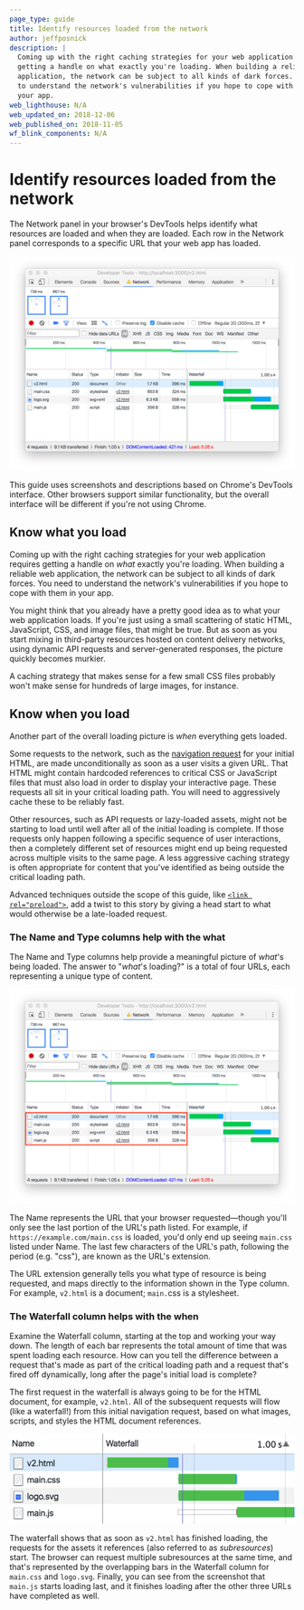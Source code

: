 ```yaml
---
page_type: guide
title: Identify resources loaded from the network
author: jeffposnick
description: |
  Coming up with the right caching strategies for your web application requires
  getting a handle on what exactly you're loading. When building a reliable web
  application, the network can be subject to all kinds of dark forces. You need
  to understand the network's vulnerabilities if you hope to cope with them in
  your app.
web_lighthouse: N/A
web_updated_on: 2018-12-06
web_published_on: 2018-11-05
wf_blink_components: N/A
---
```


# Identify resources loaded from the network

The Network panel in your browser's DevTools helps identify what resources are
loaded and when they are loaded. Each row in the Network panel corresponds to a
specific URL that your web app has loaded.

![Chrome DevTools' network panel.](./network-panel.png)

<div class="aside note">
This guide uses screenshots and descriptions based on Chrome's DevTools
interface. Other browsers support similar functionality, but the overall
interface will be different if you're not using Chrome.
</div>

## Know what you load

Coming up with the right caching strategies for your web application requires
getting a handle on _what_ exactly you're loading. When building a reliable web
application, the network can be subject to all kinds of dark forces. You need to
understand the network's vulnerabilities if you hope to cope with them in your
app.

You might think that you already have a pretty good idea as to what your web
application loads. If you're just using a small scattering of static HTML,
JavaScript, CSS, and image files, that might be true. But as soon as you start
mixing in third-party resources hosted on content delivery networks, using dynamic API
requests and server-generated responses, the picture quickly becomes murkier.

A caching strategy that makes sense for a few small CSS files probably won't
make sense for hundreds of large images, for instance.

## Know when you load

Another part of the overall loading picture is _when_ everything gets loaded.

Some requests to the network, such as the
[navigation request](https://developer.mozilla.org/en-US/docs/Web/API/Request/mode#Value)
for your initial HTML, are made unconditionally as soon as a user visits a given
URL. That HTML might contain hardcoded references to critical CSS or JavaScript
files that must also load in order to display your interactive page. These
requests all sit in your critical loading path. You will need to aggressively
cache these to be reliably fast. 

Other resources, such as API requests or lazy-loaded assets, might not be
starting to load until well after all of the initial loading is complete. If
those requests only happen following a specific sequence of user interactions,
then a completely different set of resources might end up being requested
across multiple visits to the same page. A less aggressive caching strategy is
often appropriate for content that you've identified as being outside the
critical loading path.

<div class="aside note">
Advanced techniques outside the scope of this guide, like 
<a href="https://developer.mozilla.org/en-US/docs/Web/HTML/Preloading_content"><code>&lt;link rel="preload"&gt;</code></a>,
add a twist to this story by giving a head start to what would otherwise be a
late-loaded request.
</div>

### The Name and Type columns help with the what

The Name and Type columns help provide a meaningful picture of _what_'s being
loaded. The answer to "_what_'s loading?" is a total of four URLs, each
representing a unique type of content.

![Chrome DevTools' network panel showing four files loading.](./network-panel-urls.png)

The Name represents the URL that your browser requested—though you'll only see
the last portion of the URL's path listed. For example, if
`https://example.com/main.css` is loaded, you'd only end up seeing `main.css`
listed under Name. The last few characters of the URL's path, following the
period (e.g. "css"), are known as the URL's extension.

The URL extension generally tells you what type of resource is being requested,
and maps directly to the information shown in the Type column. For example,
`v2.html` is a document; `main.`css is a stylesheet.

### The Waterfall column helps with the when

Examine the Waterfall column, starting at the top and working your way down. The
length of each bar represents the total amount of time that was spent loading
each resource. How can you tell the difference between a request that's made as
part of the critical loading path and a request that's fired off dynamically,
long after the page's initial load is complete? 

The first request in the waterfall is always going to be for the HTML document,
for example, `v2.html`. All of the subsequent requests will flow (like a
waterfall!) from this initial navigation request, based on what images, scripts,
and styles the HTML document references.

<img class="screenshot" src="./waterfall.png" alt="Chrome DevTools' waterfall view.">

The waterfall shows that as soon as `v2.html` has finished loading, the requests
for the assets it references (also referred to as _subresources_) start. The
browser can request multiple subresources at the same time, and that's
represented by the overlapping bars in the Waterfall column for `main.css` and
`logo.svg`. Finally, you can see from the screenshot that `main.js` starts
loading last, and it finishes loading after the other three URLs have completed
as well. 
